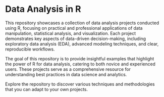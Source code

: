# Data Analysis in R

This repository showcases a collection of data analysis projects conducted using R, focusing on practical and professional applications of data manipulation, statistical analysis, and visualization. Each project demonstrates key aspects of data-driven decision-making, including exploratory data analysis (EDA), advanced modeling techniques, and clear, reproducible workflows.

The goal of this repository is to provide insightful examples that highlight the power of R for data analysis, catering to both novice and experienced users. These projects serve as a comprehensive resource for understanding best practices in data science and analytics.

Explore the repository to discover various techniques and methodologies that you can adapt to your own projects.
